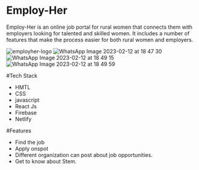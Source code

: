 # Employ-Her
Employ-Her is an online job portal for rural women that connects them with employers looking for talented and skilled women. It includes a number of features that make the process easier for both rural women and employers.

![employher-logo](https://user-images.githubusercontent.com/85976870/218314551-cc167347-d93b-44f1-823d-db2b3a9cfa89.jpeg)
![WhatsApp Image 2023-02-12 at 18 47 30](https://user-images.githubusercontent.com/85976870/218313543-6e807327-b9a1-44b9-945c-2c9b89996dbd.jpeg)
![WhatsApp Image 2023-02-12 at 18 49 15](https://user-images.githubusercontent.com/85976870/218314266-eafaad3f-12aa-4b9b-9b78-41304c869149.jpeg)
![WhatsApp Image 2023-02-12 at 18 49 59](https://user-images.githubusercontent.com/85976870/218314284-1b3497a4-e50a-4216-aab5-3e7d528ee123.jpeg)

#Tech Stack 
 - HMTL
 - CSS
 - javascript
 - React Js
 - Firebase
 - Netlify

#Features
 - Find the job
 - Apply onspot
 - Different organization can post about job opportunities.
 - Get to know about Stem.
